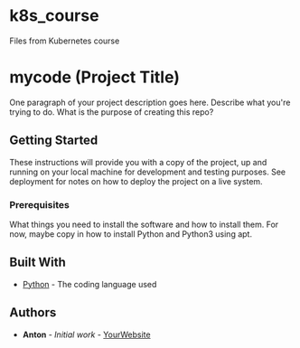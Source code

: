 # k8s_course
Files from Kubernetes course

# mycode (Project Title)

One paragraph of your project description goes here. Describe what you're trying to do.
What is the purpose of creating this repo?

## Getting Started

These instructions will provide you with a copy of the project, up and running on your local machine
for development and testing purposes. See deployment for notes on how to deploy the project
on a live system.

### Prerequisites

What things you need to install the software and how to install them. For now, maybe copy in
how to install Python and Python3 using apt.

## Built With

* [Python](https://www.python.org/) - The coding language used

## Authors

* **Anton** - *Initial work* - [YourWebsite](https://example.com/)
